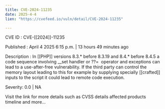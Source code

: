```yaml
---
title: CVE-2024-11235
date: 2025-4-4
lien: "https://cvefeed.io/vuln/detail/CVE-2024-11235"

---
```


CVE ID : CVE-[[2024]]-11235

Published :  April 4
2025
6:15 p.m. | 13 hours
49 minutes ago

Description : In  [[PHP]] versions 8.3.* before 8.3.19 and 8.4.* before 8.4.5
a code sequence involving __set handler or ??=  operator and exceptions can lead to a use-after-free vulnerability. If the third party can control the memory layout leading to this
for example by supplying specially  [[crafted]] inputs to the script
it could lead to remote code execution.

Severity: 0.0 | NA

Visit the link for more details
such as CVSS details
affected products
timeline
and more...
